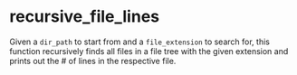 # recursive_file_lines
Given a `dir_path` to start from and a `file_extension` to search for, this function recursively finds all files in a file tree with the given extension and prints out the # of lines in the respective file.
